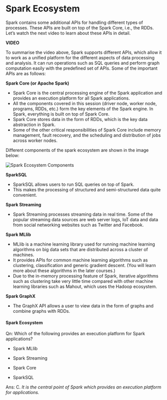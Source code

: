 # Spark Ecosystem

Spark contains some additional APIs for handling different types of processes. These APIs are built on top of the Spark Core, i.e., the RDDs. Let’s watch the next video to learn about these APIs in detail.

**VIDEO**

To summarise the video above, Spark supports different APIs, which allow it to work as a unified platform for the different aspects of data processing and analysis. It can run operations such as SQL queries and perform graph computation easily with the predefined set of APIs. Some of the important APIs are as follows:

**Spark Core (or Apache Spark)**

- Spark Core is the central processing engine of the Spark application and provides an execution platform for all Spark applications.
- All the components covered in this session (driver node, worker node, programs, RDDs, etc.) form the key elements of the Spark engine. In Spark, everything is built on top of Spark Core.
- Spark Core stores data in the form of RDDs, which is the key data abstraction in Spark.
- Some of the other critical responsibilities of Spark Core include memory management, fault recovery, and the scheduling and distribution of jobs across worker nodes.

Different components of the spark ecosystem are shown in the image below:

![Spark Ecosystem Components](https://i.ibb.co/G0kKBQP/Spark-Ecosystem-Components.jpg)

**SparkSQL**

- SparkSQL allows users to run SQL queries on top of Spark.
- This makes the processing of structured and semi-structured data quite convenient.

**Spark Streaming**

- Spark Streaming processes streaming data in real time. Some of the popular streaming data sources are web server logs, IoT data and data from social networking websites such as Twitter and Facebook.

**Spark MLlib**

- MLlib is a machine learning library used for running machine learning algorithms on big data sets that are distributed across a cluster of machines.
- It provides APIs for common machine learning algorithms such as clustering, classification and generic gradient descent. (You will learn more about these algorithms in the later courses.)
- Due to the in-memory processing feature of Spark, iterative algorithms such as clustering take very little time compared with other machine learning libraries such as Mahout, which uses the Hadoop ecosystem.

**Spark GraphX**

- The GraphX API allows a user to view data in the form of graphs and combine graphs with RDDs.

#### Spark Ecosystem

Qn: Which of the following provides an execution platform for Spark applications?

- Spark MLlib

- Spark Streaming

- Spark Core

- SparkSQL

Ans: C. *It is the central point of Spark which provides an execution platform for applications.*
